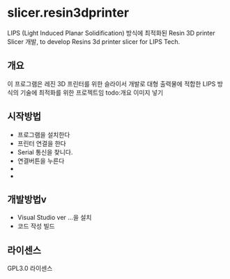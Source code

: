 # slicer.resin3dprinter
LIPS (Light Induced Planar Solidification) 방식에 최적화된 Resin 3D printer Slicer 개발, to develop Resins 3d printer slicer for LIPS Tech.

## 개요
이 프로그램은 레진 3D 프린터를 위한 슬라이서 개발로 대형 출력물에 적합한 LIPS 방식의 기술에 최적화를 위한 프로젝트임
todo:개요 이미지 넣기

## 시작방법
- 프로그램을 설치한다
- 프린터 연결을 한다
- Serial 통신을 찾니다.
- 연결버튼을 누른다
-
-

## 개발방법v

- Visual Studio ver ...을 설치
- 코드 작성 빌드

## 라이센스

GPL3.0  라이센스
